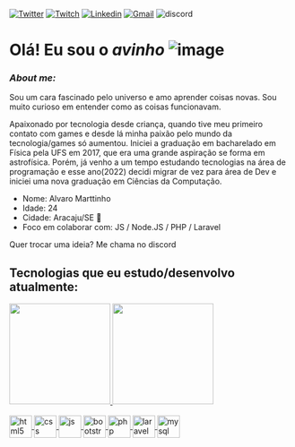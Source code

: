 [![Twitter](https://img.shields.io/badge/Twitter-1DA1F2?style=for-the-badge&logo=twitter&logoColor=white)](https://twitter.com/aviinho) [![Twitch](https://img.shields.io/badge/Twitch-9146FF?style=for-the-badge&logo=twitch&logoColor=white)](https://www.twitch.tv/avinho) [![Linkedin](https://img.shields.io/badge/LinkedIn-0077B5?style=for-the-badge&logo=linkedin&logoColor=white)](https://www.linkedin.com/in/alvaro-marttinho/) [![Gmail](https://img.shields.io/badge/Gmail-D14836?style=for-the-badge&logo=gmail&logoColor=white)](mailto:alvaromarttinho@gmail.com) ![discord](https://dcbadge.vercel.app/api/shield/320369059621502997?style=for-the-badge&theme=Default)
<br/>

# Olá! Eu sou o _**avinho**_ ![image](https://user-images.githubusercontent.com/90735977/198175194-fa8fcfc5-6ed4-4c90-a73d-3be7df5e3715.png)

### *About me:*

Sou um cara fascinado pelo universo e amo aprender coisas novas. Sou muito curioso em entender como as coisas funcionavam. 

Apaixonado por tecnologia desde criança, quando tive meu primeiro contato com games e desde lá minha paixão pelo mundo da tecnologia/games só aumentou. Iniciei a graduação em bacharelado em Física pela UFS em 2017, que era uma grande aspiração se forma em astrofísica. Porém, já venho a um tempo estudando tecnologias na área de programação e esse ano(2022) decidi migrar de vez para área de Dev e iniciei uma nova graduação em Ciências da Computação. 

* Nome: Alvaro Marttinho 
* Idade: 24 
* Cidade: Aracaju/SE 🌵
* Foco em colaborar com:  JS / Node.JS / PHP / Laravel

Quer trocar uma ideia? Me chama no discord

## Tecnologias que eu estudo/desenvolvo atualmente:

<div>
    <a href="https://github.com/avinho">
    <img height="180em" src="https://github-readme-stats.vercel.app/api?username=avinho&show_icons=true&theme=github_dark"/>
    <img height="180em" src="https://github-readme-stats.vercel.app/api/top-langs/?username=avinho&layout=compact&theme=github_dark"/>
</div>
    
<div style="display: inline_block"><br/>
    <img align="center" alt="html5" width="40" height="40"src="https://cdn.jsdelivr.net/gh/devicons/devicon/icons/html5/html5-original.svg"/>
    <img align="center" alt="css" width="40" height="40" src="https://cdn.jsdelivr.net/gh/devicons/devicon/icons/css3/css3-original.svg"/>
    <img align="center" alt="js" width="40" height="40" src="https://cdn.jsdelivr.net/gh/devicons/devicon/icons/javascript/javascript-original.svg"/>
    <img align="center" alt="bootstrap" width="40" height="40" src="https://cdn.jsdelivr.net/gh/devicons/devicon/icons/bootstrap/bootstrap-original-wordmark.svg"/>
    <img align="center" alt="php" width="40" height="40" src="https://cdn.jsdelivr.net/gh/devicons/devicon/icons/php/php-original.svg"/>
    <img align="center" alt="laravel" width="40" height="40" src="https://cdn.jsdelivr.net/gh/devicons/devicon/icons/laravel/laravel-plain-wordmark.svg"/>
    <img align="center" alt="mysql" width="40" height="40" src="https://cdn.jsdelivr.net/gh/devicons/devicon/icons/mysql/mysql-original-wordmark.svg"/><br/>
</div><br/> 
